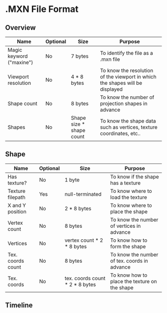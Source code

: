 .MXN File Format
================

Overview
--------

Name                     | Optional | Size                     | Purpose
-------------------------|----------|--------------------------|--------
Magic keyword ("maxine") | No       | 7 bytes                  | To identify the file as a .mxn file
Viewport resolution      | No       | 4 * 8 bytes              | To know the resolution of the viewport in which the shapes will be displayed
Shape count              | No       | 8 bytes                  | To know the number of projection shapes in advance
Shapes                   | No       | Shape size * shape count | To know the shape data such as vertices, texture coordinates, etc..


Shape 
-----

Name              | Optional | Size                            | Purpose
------------------|----------|---------------------------------|--------
Has texture?      | No       | 1 byte                          | To know if the shape has a texture
Texture filepath  | Yes      | null-terminated                 | To know where to load the texture
X and Y position  | No       | 2 * 8 bytes                     | To know where to place the shape
Vertex count      | No       | 8 bytes                         | To know the number of vertices in advance
Vertices          | No       | vertex count * 2 * 8 bytes      | To know how to form the shape
Tex. coords count | No       | 8 bytes                         | To know the number of tex. coords in advance
Tex. coords       | No       | tex. coords count * 2 * 8 bytes | To know how to place the texture on the shape

Timeline
--------

